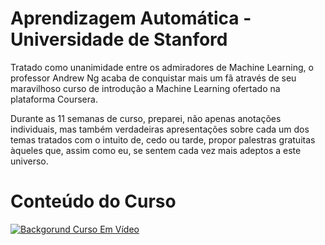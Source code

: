 # Aprendizagem Automática - Universidade de Stanford

Tratado como unanimidade entre os admiradores de Machine Learning, o professor Andrew Ng acaba de conquistar mais um fã através de seu
maravilhoso curso de introdução a Machine Learning ofertado na plataforma Coursera.

Durante as 11 semanas de curso, preparei, não apenas anotações individuais, mas também verdadeiras apresentações sobre cada um dos temas tratados com o intuito de, cedo ou tarde, propor palestras gratuitas àqueles que, assim como eu, se sentem cada vez mais adeptos a este
universo.

# Conteúdo do Curso

<a href="Coursera" target="_blank"><img src="http://68.media.tumblr.com/92a71d62ace9940f8ddd540400444fc4/tumblr_inline_mppo32jFBC1qz4rgp.png" border="0" alt="Backgorund Curso Em Vídeo"></a>


